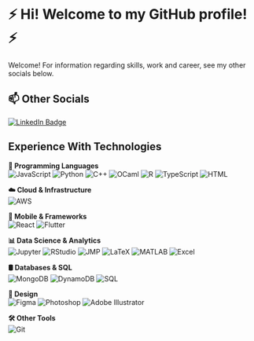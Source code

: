 # ⚡ Hi! Welcome to my GitHub profile! ⚡

Welcome! For information regarding skills, work and career, see my other socials below.

## 📫 Other Socials
[![LinkedIn Badge](https://img.shields.io/badge/LinkedIn-Reshab_Chhabra-blue?style=flat-square&logo=linkedin&logoColor=white&link=https://www.linkedin.com/in/reshab-chhabra/)](https://www.linkedin.com/in/reshab-chhabra/)

## Experience With Technologies
**🚀 Programming Languages**   
![JavaScript](https://img.shields.io/badge/JavaScript-F7DF1E?style=flat&logo=javascript&logoColor=white)
![Python](https://img.shields.io/badge/Python-3776AB?style=flat&logo=python&logoColor=white)
![C++](https://img.shields.io/badge/C++-00599C?style=flat&logo=c%2B%2B&logoColor=white)
![OCaml](https://img.shields.io/badge/OCaml-EC6813?style=flat&logo=ocaml&logoColor=white)
![R](https://img.shields.io/badge/R-276DC3?style=flat&logo=r&logoColor=white)
![TypeScript](https://img.shields.io/badge/TypeScript-3178C6?style=flat&logo=typescript&logoColor=white)
![HTML](https://img.shields.io/badge/HTML-E34F26?style=flat&logo=html5&logoColor=white)

**☁️ Cloud & Infrastructure**   
![AWS](https://img.shields.io/badge/AWS-232F3E?style=flat&logo=amazon-aws&logoColor=white)

**📱 Mobile & Frameworks**   
![React](https://img.shields.io/badge/React-61DAFB?style=flat&logo=react&logoColor=white)
![Flutter](https://img.shields.io/badge/Flutter-02569B?style=flat&logo=flutter&logoColor=white)

**📊 Data Science & Analytics**   
![Jupyter](https://img.shields.io/badge/Jupyter-F37626?style=flat&logo=jupyter&logoColor=white)
![RStudio](https://img.shields.io/badge/RStudio-75AADB?style=flat&logo=rstudio&logoColor=white)
![JMP](https://img.shields.io/badge/JMP-B31732?style=flat&logo=sas&logoColor=white)
![LaTeX](https://img.shields.io/badge/LaTeX-008080?style=flat&logo=latex&logoColor=white)
![MATLAB](https://img.shields.io/badge/MATLAB-0076A8?style=flat&logo=mathworks&logoColor=white)
![Excel](https://img.shields.io/badge/Excel-217346?style=flat&logo=microsoft-excel&logoColor=white)

**🛢️ Databases & SQL**   
![MongoDB](https://img.shields.io/badge/MongoDB-47A248?style=flat&logo=mongodb&logoColor=white)
![DynamoDB](https://img.shields.io/badge/DynamoDB-4053D6?style=flat&logo=amazon-dynamodb&logoColor=white)
![SQL](https://img.shields.io/badge/SQL-336791?style=flat&logo=postgresql&logoColor=white)

**🎨 Design**   
![Figma](https://img.shields.io/badge/Figma-F24E1E?style=flat&logo=figma&logoColor=white) 
![Photoshop](https://img.shields.io/badge/Photoshop-31A8FF?style=flat&logo=adobe-photoshop&logoColor=white)
![Adobe Illustrator](https://img.shields.io/badge/Adobe%20Illustrator-FF9A00?style=flat&logo=adobe-illustrator&logoColor=white) 

**🛠️ Other Tools**   
![Git](https://img.shields.io/badge/Git-F05032?style=flat&logo=git&logoColor=white)

<!--
**rechhabra/rechhabra** is a ✨ _special_ ✨ repository because its `README.md` (this file) appears on your GitHub profile.

Here are some ideas to get you started:

- 🔭 I’m currently working on ...
- 🌱 I’m currently learning ...
- 👯 I’m looking to collaborate on ...
- 🤔 I’m looking for help with ...
- 💬 Ask me about ...
- 📫 How to reach me: ...
- 😄 Pronouns: ...
- ⚡ Fun fact: ...
-->
